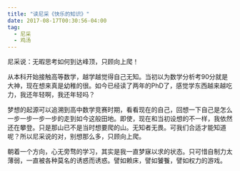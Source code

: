 ```yaml
---
title: "读尼采《快乐的知识》"
date: 2017-08-17T00:30:56-04:00
tag:
  - 尼采
  - 鸡汤
---
```


尼采说：无暇思考如何到达峰顶，只顾向上爬！

从本科开始接触高等数学，越学越觉得自己无知。当初以为数学分析考90分就是大神，现在想来真是幼稚的很。如今已经读了两年的PhD了，感觉学东西越来越吃力，我还年轻啊，我还年轻吗？

梦想的起源可以追溯到高中数学竞赛时期，看看现在的自己，回想一下自己是怎么一步一步一步一步的走到如今这般田地。即使，现在和当初设想的不一样，我依然还在攀登。只是那山已不是当时想要爬的山。无知者无畏。可我们合适才能知道呢？所以尼采说的对，别想那么多，只顾向上爬。

朝着一个方向，心无旁骛的学习，其实是我一直梦寐以求的状态。只可惜自制力太薄弱，一直被各种莫名的诱惑而诱惑。譬如赖床，譬如饕餮，譬如权力的游戏。



